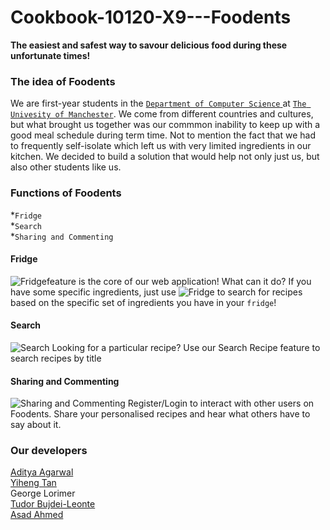 # Cookbook-10120-X9---Foodents


<Strong>The easiest and safest way to savour delicious food during these unfortunate times!</font></Strong>

### The idea of Foodents
We are first-year students in the [`Department of Computer Science` ](https://www.cs.manchester.ac.uk)at [`The Univesity of Manchester`](https://www.manchester.ac.uk/). We come from different countries and cultures, but what brought us together was our commmon inability to keep up with a good meal schedule during term time. Not to mention the fact that we had to frequently self-isolate which left us with very limited ingredients in our kitchen. We decided to build a solution that would help not only just us, but also other students like us.

### Functions of Foodents
*`Fridge`<br>
*`Search`<br>
*`Sharing and Commenting`<br>

#### Fridge
![Fridge](https://img.shields.io/badge/-Fridge-%231bbd36)feature is the core of our web application! What can it do? If you have some specific ingredients, just use ![Fridge](https://img.shields.io/badge/-Fridge-%231bbd36) to search for recipes based on the specific set of ingredients you have in your `fridge`!

#### Search
![Search](https://img.shields.io/badge/-Search-%231bbd36)
Looking for a particular recipe? Use our Search Recipe feature to search recipes by title


#### Sharing and Commenting
![Sharing and Commenting](https://img.shields.io/badge/-Sharing%20and%20Commenting-%231bbd36)
Register/Login to interact with other users on Foodents. Share your personalised recipes and hear what others have to say about it.


### Our developers
[Aditya Agarwal](http://linkedin.com/in/aditya-5/)<br>
[Yiheng Tan](https://github.com/yiheng-tan)<br>
George Lorimer<br>
[Tudor Bujdei-Leonte](http://linkedin.com/in/tudor-bujdei-leonte/)<br>
[Asad Ahmed](https://www.linkedin.com/in/asad-ah/)<br>
